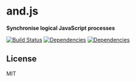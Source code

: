 # and.js

**Synchronise logical JavaScript processes**

[![Build Status](https://travis-ci.org/toboid/and.js.svg?branch=master)](https://github.com/toboid/and.js)
[![Dependencies](https://david-dm.org/toboid/js-pointer.svg)](https://github.com/toboid/js-pointer/blob/master/package.json)
[![Dependencies](https://david-dm.org/toboid/and.js.svg)](https://github.com/toboid/and.js/blob/master/package.json)

## License
MIT

